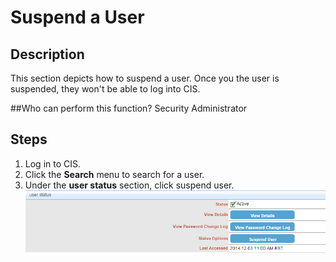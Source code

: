 # Suspend a User
## Description
This section depicts how to suspend a user. Once you the user is suspended, they won't be able to log into CIS.

##Who can perform this function?
Security Administrator

## Steps
1. Log in to CIS.
2. Click the **Search** menu to search for a user.
3. Under the **user status** section, click suspend user.
![](su-3.png)


